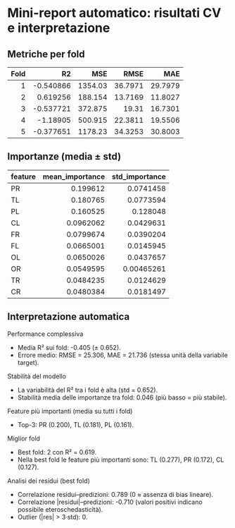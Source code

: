 # Mini-report automatico: risultati CV e interpretazione

## Metriche per fold

|   Fold |        R2 |      MSE |    RMSE |     MAE |
|-------:|----------:|---------:|--------:|--------:|
|      1 | -0.540866 | 1354.03  | 36.7971 | 29.7979 |
|      2 |  0.619256 |  188.154 | 13.7169 | 11.8027 |
|      3 | -0.537721 |  372.875 | 19.31   | 16.7301 |
|      4 | -1.18905  |  500.915 | 22.3811 | 19.5506 |
|      5 | -0.377651 | 1178.23  | 34.3253 | 30.8003 |

## Importanze (media ± std)

| feature   |   mean_importance |   std_importance |
|:----------|------------------:|-----------------:|
| PR        |         0.199612  |       0.0741458  |
| TL        |         0.180765  |       0.0773594  |
| PL        |         0.160525  |       0.128048   |
| CL        |         0.0962062 |       0.0429631  |
| FR        |         0.0799674 |       0.0390204  |
| FL        |         0.0665001 |       0.0145945  |
| OL        |         0.0650026 |       0.0437657  |
| OR        |         0.0549595 |       0.00465261 |
| TR        |         0.0484235 |       0.0124629  |
| CR        |         0.0480384 |       0.0181497  |

## Interpretazione automatica

Performance complessiva
- Media R² sui fold: -0.405 (± 0.652).
- Errore medio: RMSE = 25.306, MAE = 21.736 (stessa unità della variabile target).

Stabilità del modello
- La variabilità del R² tra i fold è alta (std = 0.652).
- Stabilità media delle importanze tra fold: 0.046 (più basso = più stabile).

Feature più importanti (media su tutti i fold)
- Top-3: PR (0.200), TL (0.181), PL (0.161).

Miglior fold
- Best fold: 2 con R² = 0.619.
- Nella best fold le feature più importanti sono: TL (0.277), PR (0.172), CL (0.127).

Analisi dei residui (best fold)
- Correlazione residui–predizioni: 0.789 (0 ≈ assenza di bias lineare).
- Correlazione |residui|–predizioni: -0.710 (valori positivi indicano possibile eteroschedasticità).
- Outlier (|res| > 3·std): 0.
